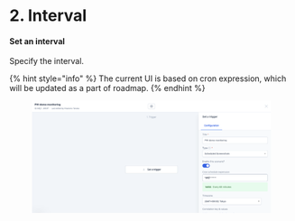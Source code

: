 # 2. Interval

#### Set an interval

Specify the interval.&#x20;

{% hint style="info" %}
The current UI is based on cron expression, which will be updated as a part of roadmap.
{% endhint %}

<figure><img src="../../../.gitbook/assets/image (74).png" alt=""><figcaption></figcaption></figure>

